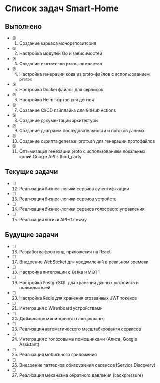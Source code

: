 # Список задач Smart-Home

## Выполнено

- [x] 01. Создание каркаса монорепозитория
- [x] 02. Настройка модулей Go и зависимостей
- [x] 03. Создание прототипов proto-контрактов
- [x] 04. Настройка генерации кода из proto-файлов с использованием protoc
- [x] 05. Настройка Docker файлов для сервисов
- [x] 06. Настройка Helm-чартов для деплоя
- [x] 07. Создание CI/CD пайплайна для GitHub Actions
- [x] 08. Создание документации архитектуры
- [x] 09. Создание диаграмм последовательности и потоков данных
- [x] 10. Создание скрипта generate_proto.sh для генерации протофайлов
- [x] 11. Оптимизация генерации proto с использованием локальных копий Google API в third_party

## Текущие задачи

- [ ] 12. Реализация бизнес-логики сервиса аутентификации
- [ ] 13. Реализация бизнес-логики сервиса устройств
- [ ] 14. Реализация бизнес-логики сервиса голосового управления
- [ ] 15. Реализация логики API-Gateway

## Будущие задачи

- [ ] 16. Разработка фронтенд-приложения на React
- [ ] 17. Внедрение WebSocket для уведомлений в реальном времени
- [ ] 18. Настройка интеграции с Kafka и MQTT
- [ ] 19. Настройка PostgreSQL для хранения данных устройств и пользователей
- [ ] 20. Настройка Redis для хранения отозванных JWT токенов
- [ ] 21. Интеграция с Wirenboard устройствами
- [ ] 22. Добавление мониторинга и логирования
- [ ] 23. Реализация автоматического масштабирования сервисов
- [ ] 24. Интеграция с голосовыми помощниками (Алиса, Google Assistant)
- [ ] 25. Реализация мобильного приложения
- [ ] 26. Внедрение паттернов обнаружения сервисов (Service Discovery)
- [ ] 27. Реализация механизма обратного давления (backpressure) 
